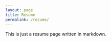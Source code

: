 ```yaml
---
layout: page
title: Resume
permalink: /resume/
---
```


This is just a resume page written in markdown.

